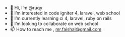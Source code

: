 - 👋 Hi, I’m @ruqy
- 👀 I’m interested in code igniter 4, laravel, web school
- 🌱 I’m currently learning ci 4, laravel, ruby on rails
- 💞️ I’m looking to collaborate on web school
- 📫 How to reach me , mr.faishal@gmail.com

<!---
ruqy/ruqy is a ✨ special ✨ repository because its `README.md` (this file) appears on your GitHub profile.
You can click the Preview link to take a look at your changes.
--->

